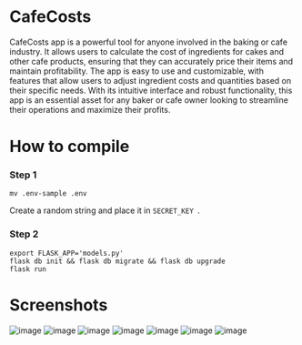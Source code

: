 # CafeCosts
CafeCosts app is a powerful tool for anyone involved in the baking or cafe industry. It allows users to calculate the cost of ingredients for cakes and other cafe products, ensuring that they can accurately price their items and maintain profitability. The app is easy to use and customizable, with features that allow users to adjust ingredient costs and quantities based on their specific needs. With its intuitive interface and robust functionality, this app is an essential asset for any baker or cafe owner looking to streamline their operations and maximize their profits.

# How to compile
### Step 1
```
mv .env-sample .env
```
Create a random string and place it in `SECRET_KEY `.
### Step 2
```
export FLASK_APP='models.py'
flask db init && flask db migrate && flask db upgrade
flask run
```

# Screenshots
![image](https://github.com/mohamadkhalaj/CafeCosts/assets/62938359/d7aed1cc-fe4d-43f9-8016-913eaddccad7)
![image](https://github.com/mohamadkhalaj/CafeCosts/assets/62938359/20f9abc7-2ab1-41cc-abf4-a022cfc64d55)
![image](https://github.com/mohamadkhalaj/CafeCosts/assets/62938359/14ab1cc9-7dbf-476a-bc53-dc83b34eb791)
![image](https://github.com/mohamadkhalaj/CafeCosts/assets/62938359/a8730416-e9be-41c4-a02a-299996fffbdf)
![image](https://github.com/mohamadkhalaj/CafeCosts/assets/62938359/20d36fb3-dc7f-42a2-b2ae-9ead60635879)
![image](https://github.com/mohamadkhalaj/CafeCosts/assets/62938359/5dd914c1-964c-4aa0-a82d-00ef72f9f933)
![image](https://github.com/mohamadkhalaj/CafeCosts/assets/62938359/f7d20e57-de96-4e58-a71c-3cb2f2e1014c)
